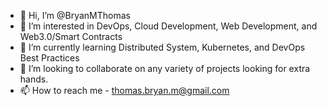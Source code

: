 - 👋 Hi, I’m @BryanMThomas
- 👀 I’m interested in DevOps, Cloud Development, Web Development, and Web3.0/Smart Contracts
- 🌱 I’m currently learning Distributed System, Kubernetes, and DevOps Best Practices
- 💞️ I’m looking to collaborate on any variety of projects looking for extra hands.
- 📫 How to reach me - thomas.bryan.m@gmail.com

<!---
BryanMThomas/BryanMThomas is a ✨ special ✨ repository because its `README.md` (this file) appears on your GitHub profile.
You can click the Preview link to take a look at your changes.
--->

